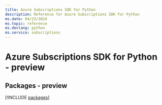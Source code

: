 ```yaml
---
title: Azure Subscriptions SDK for Python
description: Reference for Azure Subscriptions SDK for Python
ms.date: 04/23/2024
ms.topic: reference
ms.devlang: python
ms.service: subscriptions
---
```

# Azure Subscriptions SDK for Python - preview
## Packages - preview
[!INCLUDE [packages](subscriptions-index.md)]